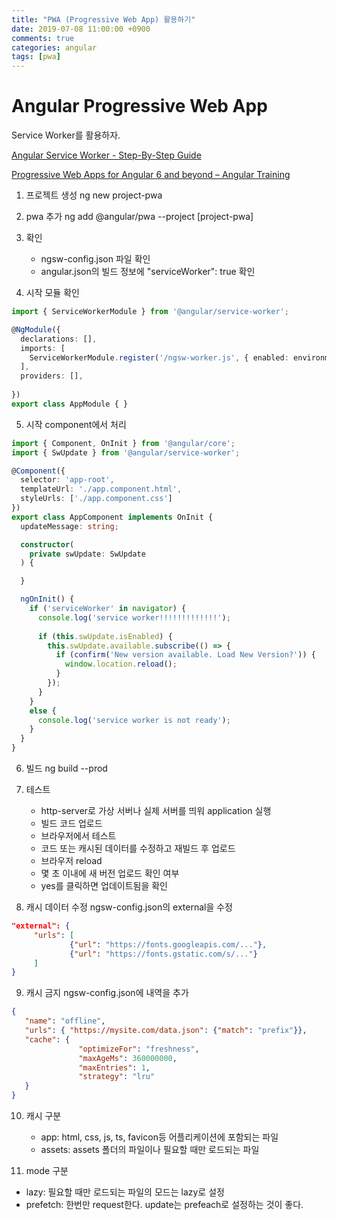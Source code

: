 ```yaml
---
title: "PWA (Progressive Web App) 활용하기"
date: 2019-07-08 11:00:00 +0900
comments: true
categories: angular
tags: [pwa]
---
```




# Angular Progressive Web App

Service Worker를 활용하자.

[Angular Service Worker - Step-By-Step Guide](https://blog.angular-university.io/angular-service-worker/)

[Progressive Web Apps for Angular 6 and beyond – Angular Training](https://blog.angulartraining.com/progressive-web-apps-for-angular-6-and-beyond-f7e4b9a2f9fa)

1. 프로젝트 생성
ng new project-pwa


2. pwa 추가
ng add @angular/pwa --project [project-pwa]


3. 확인
    - ngsw-config.json 파일 확인
    - angular.json의 빌드 정보에 "serviceWorker": true 확인


4.  시작 모듈 확인
```ts
import { ServiceWorkerModule } from '@angular/service-worker';

@NgModule({
  declarations: [],
  imports: [
    ServiceWorkerModule.register('/ngsw-worker.js', { enabled: environment.production })
  ],
  providers: [],
  
})
export class AppModule { }
```

5.  시작 component에서 처리
```ts
import { Component, OnInit } from '@angular/core';
import { SwUpdate } from '@angular/service-worker';

@Component({
  selector: 'app-root',
  templateUrl: './app.component.html',
  styleUrls: ['./app.component.css']
})
export class AppComponent implements OnInit {
  updateMessage: string;

  constructor(
    private swUpdate: SwUpdate
  ) {

  }

  ngOnInit() {
    if ('serviceWorker' in navigator) {
      console.log('service worker!!!!!!!!!!!!!');
      
      if (this.swUpdate.isEnabled) {
        this.swUpdate.available.subscribe(() => {
          if (confirm('New version available. Load New Version?')) {
            window.location.reload();
          }
        });
      }
    }
    else {
      console.log('service worker is not ready');
    }
  }
}

```

6.  빌드
      ng build --prod


7.  테스트
    - http-server로 가상 서버나 실제 서버를 띄워 application 실행
    - 빌드 코드 업로드
    - 브라우저에서 테스트
    - 코드 또는 캐시된 데이터를 수정하고 재빌드 후 업로드
    - 브라우저 reload
    - 몇 초 이내에 새 버전 업로드 확인 여부
    - yes를 클릭하면 업데이트됨을 확인


8.  캐시 데이터 수정
ngsw-config.json의 external을 수정

```json
"external": {         
     "urls": [
             {"url": "https://fonts.googleapis.com/..."},
             {"url": "https://fonts.gstatic.com/s/..."}         
     ]     
}
````

9. 캐시 금지
ngsw-config.json에 내역을 추가
```json
{                 
   "name": "offline",
   "urls": { "https://mysite.com/data.json": {"match": "prefix"}},
   "cache": { 
               "optimizeFor": "freshness",
               "maxAgeMs": 360000000,                     
               "maxEntries": 1,                     
               "strategy": "lru"  
   }             
}
```

10. 캐시 구분
    - app: html, css, js, ts, favicon등 어플리케이션에 포함되는 파일
    - assets: assets 폴더의 파일이나 필요할 때만 로드되는 파일


11. mode 구분
- lazy: 필요할 때만 로드되는 파일의 모드는 lazy로 설정
- prefetch: 한번만 request한다. update는 prefeach로 설정하는 것이 좋다.




